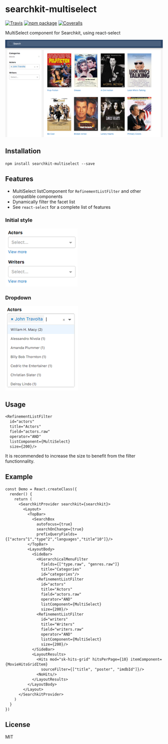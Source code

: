 # searchkit-multiselect

[![Travis][build-badge]][build]
[![npm package][npm-badge]][npm]
[![Coveralls][coveralls-badge]][coveralls]

MultiSelect component for Searchkit, using react-select

[build-badge]: https://img.shields.io/travis/user/repo/master.svg?style=flat-square
[build]: https://travis-ci.org/user/repo

[npm-badge]: https://img.shields.io/npm/v/npm-package.svg?style=flat-square
[npm]: https://www.npmjs.org/package/npm-package

[coveralls-badge]: https://img.shields.io/coveralls/user/repo/master.svg?style=flat-square
[coveralls]: https://coveralls.io/github/user/repo

![Preview](doc/preview.png?raw=true "Preview")

## Installation

`npm install searchkit-multiselect --save`

## Features

- MultiSelect listComponent for `RefinementListFilter` and other compatible components
- Dynamically filter the facet list
- See `react-select` for a complete list of features

### Initial style

![Initial](doc/initial.png?raw=true "Initial")

### Dropdown

![Dropdown](doc/dropdown.png?raw=true "Dropdown")

## Usage

```
<RefinementListFilter
  id="actors"
  title="Actors"
  field="actors.raw"
  operator="AND"
  listComponent={MultiSelect}
  size={200}/>
```

It is recommended to increase the size to benefit from the filter functionnality.

## Example

```
const Demo = React.createClass({
  render() {
    return (
      <SearchkitProvider searchkit={searchkit}>
        <Layout>
          <TopBar>
            <SearchBox
              autofocus={true}
              searchOnChange={true}
              prefixQueryFields={["actors^1","type^2","languages","title^10"]}/>
          </TopBar>
          <LayoutBody>
            <SideBar>
              <HierarchicalMenuFilter
                fields={["type.raw", "genres.raw"]}
                title="Categories"
                id="categories"/>
              <RefinementListFilter
                id="actors"
                title="Actors"
                field="actors.raw"
                operator="AND"
                listComponent={MultiSelect}
                size={200}/>
              <RefinementListFilter
                id="writers"
                title="Writers"
                field="writers.raw"
                operator="AND"
                listComponent={MultiSelect}
                size={200}/>
            </SideBar>
            <LayoutResults>
              <Hits mod="sk-hits-grid" hitsPerPage={10} itemComponent={MovieHitsGridItem}
                sourceFilter={["title", "poster", "imdbId"]}/>
              <NoHits/>
            </LayoutResults>
          </LayoutBody>
        </Layout>
      </SearchkitProvider>
    )
  }
})
```

## License

MIT